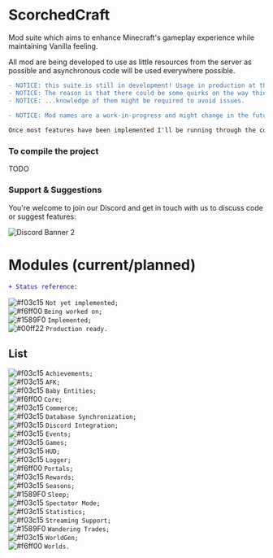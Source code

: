 # ScorchedCraft
Mod suite which aims to enhance Minecraft's gameplay experience while maintaining Vanilla feeling.

All mod are being developed to use as little resources from the server as possible and asynchronous code will be used everywhere possible.

```diff
- NOTICE: this suite is still in development! Usage in production at this moment is NOT recommended.
- NOTICE: The reason is that there could be some quirks on the way things run and...
- NOTICE: ...knowledge of them might be required to avoid issues.

- NOTICE: Mod names are a work-in-progress and might change in the future.
  
Once most features have been implemented I'll be running through the code to do a refactor for production usage.
```

### To compile the project
TODO

### Support & Suggestions
You're welcome to join our Discord and get in touch with us to discuss code or suggest features:

![Discord Banner 2](https://discordapp.com/api/guilds/522412807904428033/widget.png?style=banner2)


# Modules (current/planned)

```diff
+ Status reference:
```

![#f03c15](https://via.placeholder.com/15/f03c15/000000?text=+) `Not yet implemented;`  
![#f6ff00](https://via.placeholder.com/15/f6ff00/000000?text=+) `Being worked on;`  
![#1589F0](https://via.placeholder.com/15/1589F0/000000?text=+) `Implemented;`  
![#00ff22](https://via.placeholder.com/15/00ff22/000000?text=+) `Production ready.`

## List

![#f03c15](https://via.placeholder.com/15/1589F0/000000?text=+) `Achievements;`  
![#f03c15](https://via.placeholder.com/15/1589F0/000000?text=+) `AFK;`  
![#f03c15](https://via.placeholder.com/15/1589F0/000000?text=+) `Baby Entities;`  
![#f6ff00](https://via.placeholder.com/15/f6ff00/000000?text=+) `Core;`  
![#f03c15](https://via.placeholder.com/15/f03c15/000000?text=+) `Commerce;`  
![#f03c15](https://via.placeholder.com/15/f03c15/000000?text=+) `Database Synchronization;`  
![#f03c15](https://via.placeholder.com/15/f03c15/000000?text=+) `Discord Integration;`  
![#f03c15](https://via.placeholder.com/15/1589F0/000000?text=+) `Events;`  
![#f03c15](https://via.placeholder.com/15/f03c15/000000?text=+) `Games;`  
![#f03c15](https://via.placeholder.com/15/1589F0/000000?text=+) `HUD;`  
![#f03c15](https://via.placeholder.com/15/f03c15/000000?text=+) `Logger;`  
![#f6ff00](https://via.placeholder.com/15/f03c15/000000?text=+) `Portals;`  
![#f03c15](https://via.placeholder.com/15/f03c15/000000?text=+) `Rewards;`  
![#f03c15](https://via.placeholder.com/15/1589F0/000000?text=+) `Seasons;`  
![#1589F0](https://via.placeholder.com/15/1589F0/000000?text=+) `Sleep;`  
![#f03c15](https://via.placeholder.com/15/1589F0/000000?text=+) `Spectator Mode;`  
![#f03c15](https://via.placeholder.com/15/f03c15/000000?text=+) `Statistics;`  
![#f03c15](https://via.placeholder.com/15/f03c15/000000?text=+) `Streaming Support;`  
![#1589F0](https://via.placeholder.com/15/1589F0/000000?text=+) `Wandering Trades;`  
![#f03c15](https://via.placeholder.com/15/f03c15/000000?text=+) `WorldGen;`  
![#f6ff00](https://via.placeholder.com/15/f6ff00/000000?text=+) `Worlds.`  
